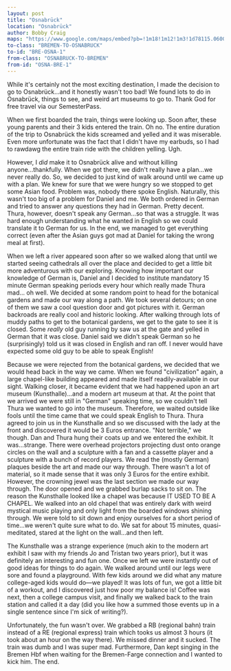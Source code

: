 ```yaml
---
layout: post
title: "Osnabrück"
location: "Osnabrück"
author: Bobby Craig
maps: "https://www.google.com/maps/embed?pb=!1m18!1m12!1m3!1d78115.06004707942!2d7.985390142329762!3d52.27796588265486!2m3!1f0!2f0!3f0!3m2!1i1024!2i768!4f13.1!3m3!1m2!1s0x47b9e598697b5d4d%3A0x426cf7763005c60!2sOsnabr%C3%BCck%2C+Germany!5e0!3m2!1sen!2sus!4v1489263637904"
to-class: "BREMEN-TO-OSNABRUCK"
to-id: "BRE-OSNA-1"
from-class: "OSNABRUCK-TO-BREMEN"
from-id: "OSNA-BRE-1"
---
```


<div class="{{ page.to-class }}">
<p>While it's certainly not the most exciting destination, I made the decision to go to Osnabrück...and it honestly wasn't too bad! We found lots to do in Osnabrück, things to see, and weird art museums to go to. Thank God for free travel via our SemesterPass.</p>

<p>When we first boarded the train, things were looking up. Soon after, these young parents and their 3 kids entered the train. Oh no. The entire duration of the trip to Osnabrück the kids screamed and yelled and it was miserable. Even more unfortunate was the fact that I didn't have my earbuds, so I had to rawdawg the entire train ride with the children yelling. Ugh.</p>

<p>However, I <em>did</em> make it to Osnabrück alive and without killing anyone...thankfully. When we got there, we didn't really have a plan...we never really do. So, we decided to just kind of walk around until we came up with a plan. We knew for sure that we were hungry so we stopped to get some Asian food. Problem was, nobody there spoke English. Naturally, this wasn't too big of a problem for Daniel and me. We both ordered in German and tried to answer any questions they had in German. Pretty decent. Thura, however, doesn't speak any German...so that was a struggle. It was hard enough understanding what he wanted in English so we could translate it to German for us. In the end, we managed to get everything correct (even after the Asian guys got mad at Daniel for taking the wrong meal at first).</p>

<p>When we left a river appeared soon after so we walked along that until we started seeing cathedrals all over the place and decided to get a little bit more adventurous with our exploring. Knowing how important our knowledge of German is, Daniel and I decided to institute mandatory 15 minute German speaking periods every hour which really made Thura mad... oh well. We decided at some random point to head for the botanical gardens and made our way along a path. We took several detours; on one of them we saw a cool question door and got pictures with it. German backroads are really cool and historic looking. After walking through lots of muddy paths to get to the botanical gardens, we get to the gate to see it is closed. Some <em>really</em> old guy running by saw us at the gate and yelled in German that it was close. Daniel said we didn't speak German so he (surprisingly) told us it was closed in English and ran off. I never would have expected some old guy to be able to speak English!</p>
</div>

<p>Because we were rejected from the botanical gardens, we decided that we would head back in the way we came. When we found "civilization" again, a large chapel-like building appeared and made itself readily-available in our sight. Walking closer, it became evident that we had happened upon an art museum (Kunsthalle)...and a modern art museum at that. At the point that we arrived we were still in "German" speaking time, so we couldn't tell Thura we wanted to go into the museum. Therefore, we waited outside like fools until the time came that we could speak English to Thura. Thura agreed to join us in the Kunsthalle and so we discussed with the lady at the front and discovered it would be 3 Euros entrance. "Not terrible," we though. Dan and Thura hung their coats up and we entered the exhibit. It was...strange. There were overhead projectors projecting dust onto orange circles on the wall and a sculpture with a fan and a cassette player and a sculpture with a bunch of record players. We read the (mostly German) plaques beside the art and made our way through. There wasn't a lot of material, so it made sense that it was only 3 Euros for the entire exhibit. However, the crowning jewel was the last section we made our way through. The door opened and we grabbed burlap sacks to sit on. The reason the Kunsthalle looked like a chapel was because IT USED TO BE A CHAPEL. We walked into an old chapel that was entirely dark with weird mystical music playing and only light from the boarded windows shining through. We were told to sit down and enjoy ourselves for a short period of time...we weren't quite sure what to do. We sat for about 15 minutes, quasi-meditated, stared at the light on the wall...and then left.</p>

<div class="{{ page.from-class }}">
<p>The Kunsthalle was a strange experience (much akin to the modern art exhibit I saw with my friends Jo and Tristan two years prior), but it was definitely an interesting and fun one. Once we left we were instantly out of good ideas for things to do again. We walked around until our legs were sore and found a playground. With few kids around we did what any mature college-aged kids would do&mdash;we played! It was lots of fun, we got a little bit of a workout, and I discovered just how poor my balance is! Coffee was next, then a college campus visit, and finally we walked back to the train station and called it a day (did you like how a summed those events up in a single sentence since I'm sick of writing?).<p>

<p>Unfortunately, the fun wasn't over. We grabbed a RB (regional bahn) train instead of a RE (regional express) train which tooks us almost 3 hours (it took about an hour on the way there). We missed dinner and it sucked. The train was dumb and I was super mad. Furthermore, Dan kept singing in the Bremen Hbf when waiting for the Bremen-Farge connection and I wanted to kick him. The end.</p>
</div>
